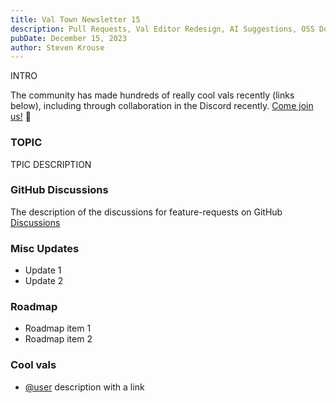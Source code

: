 ```yaml
---
title: Val Town Newsletter 15
description: Pull Requests, Val Editor Redesign, AI Suggestions, OSS Docs, New Astro Blog, Templates
pubDate: December 15, 2023
author: Steven Krouse
---
```


INTRO

The community has made hundreds of really cool vals recently (links below), including through collaboration in the Discord recently. [Come join us!](https://discord.gg/dHv45uN5RY) 👋

### TOPIC

TPIC DESCRIPTION

### GitHub Discussions

The description of the discussions for feature-requests on GitHub [Discussions](https://github.com/val-town/val-town-product/discussions)

### Misc Updates

- Update 1
- Update 2

### Roadmap

- Roadmap item 1
- Roadmap item 2

### Cool vals

- [@user](https://www.val.town/u/user) description with a link